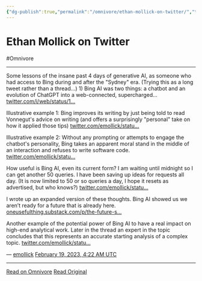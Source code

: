 ```yaml
---
{"dg-publish":true,"permalink":"/omnivore/ethan-mollick-on-twitter/","title":"Ethan Mollick on Twitter","tags":["ai"],"created":"","updated":""}
---
```



# Ethan Mollick on Twitter
#Omnivore


---

Some lessons of the insane past 4 days of generative AI, as someone who had access to Bing during and after the "Sydney" era. (Trying this as a long tweet rather than a thread...) 1) Bing AI was two things: a chatbot and an evolution of ChatGPT into a web-connected, supercharged… [twitter.com/i/web/status/1…](https://twitter.com/i/web/status/1627161768966463488)

Illustrative example 1: Bing improves its writing by just being told to read Vonnegut's advice on writing (and offers a surprisingly "personal" take on how it applied those tips) [twitter.com/emollick/statu…](https://twitter.com/emollick/status/1626084142239649792?s=20)

Illustrative example 2: Without any prompting or attempts to engage the chatbot's personality, Bing takes an apparent moral stand in the middle of an interaction and refuses to write software code. [twitter.com/emollick/statu…](https://twitter.com/emollick/status/1626023727333777408?s=20)

How useful is Bing AI, even its current form? I am waiting until midnight so I can get another 50 queries. I have been saving up ideas for requests all day. (It is now limited to 50 or so queries a day, I hope it resets as advertised, but who knows?) [twitter.com/emollick/statu…](https://twitter.com/emollick/status/1626323394970124290?s=20)

I wrote up an expanded version of these thoughts. Bing AI showed us we aren’t ready for a future that is already here. [oneusefulthing.substack.com/p/the-future-s…](https://oneusefulthing.substack.com/p/the-future-soon-what-i-learned-from)

Another example of the potential power of Bing AI to have a real impact on high-end analytical work. Later in the thread an expert in the topic concludes that this represents an accurate starting analysis of a complex topic. [twitter.com/emollick/statu…](https://twitter.com/emollick/status/1626765160193966080)

 — [emollick](https://twitter.com/emollick) [February 19, 2023, 4:22 AM UTC](https://twitter.com/emollick/status/1627161768966463488) 

---

[Read on Omnivore](https://omnivore.app/me/ethan-mollick-on-twitter-186efb579dd)
[Read Original](https://twitter.com/emollick/status/1627161768966463488)
